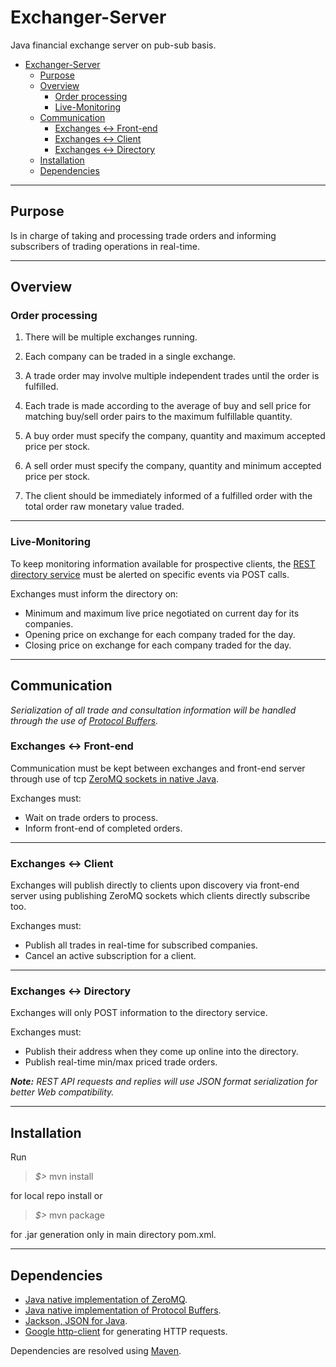# Exchanger-Server #

Java financial exchange server on pub-sub basis.

- [Exchanger-Server](#exchanger-server)
    - [Purpose](#purpose)
    - [Overview](#overview)
        - [Order processing](#order-processing)
        - [Live-Monitoring](#live-monitoring)
    - [Communication](#communication)
        - [Exchanges <-> Front-end](#exchanges---front-end)
        - [Exchanges <-> Client](#exchanges---client)
        - [Exchanges <-> Directory](#exchanges---directory)
    - [Installation](#installation)
    - [Dependencies](#dependencies)

------------------------------

## Purpose ##

Is in charge of taking and processing trade orders and informing subscribers of trading operations in real-time.

------------------------------

## Overview ##

### Order processing ###

1. There will be multiple exchanges running.

1. Each company can be traded in a single exchange.

1. A trade order may involve multiple independent trades until the order is fulfilled.

1. Each trade is made according to the average of buy and sell price for matching buy/sell order pairs to the maximum fulfillable quantity.

1. A buy order must specify the company, quantity and maximum accepted price per stock.

1. A sell order must specify the company, quantity and minimum accepted price per stock.

1. The client should be immediately informed of a fulfilled order with the total order raw monetary value traded.

------------------------------

### Live-Monitoring ###

To keep monitoring information available for prospective clients, the [REST directory service](https://github.com/Seriyin/Exchanger-Directory) must be alerted on specific events via POST calls.

Exchanges must inform the directory on:

- Minimum and maximum live price negotiated on current day for its companies.
- Opening price on exchange for each company traded for the day.
- Closing price on exchange for each company traded for the day.

------------------------------

## Communication ##

_Serialization of all trade and consultation information will be handled through the use of [Protocol Buffers](https://github.com/google/protobuf)._

### Exchanges <-> Front-end ###

Communication must be kept between exchanges and front-end server through use of tcp [ZeroMQ sockets in native Java](https://github.com/zeromq/jeromq).

Exchanges must:

- Wait on trade orders to process.
- Inform front-end of completed orders.

------------------------------

### Exchanges <-> Client ###

Exchanges will publish directly to clients upon discovery via front-end server using publishing ZeroMQ sockets which clients directly subscribe too.

Exchanges must:

- Publish all trades in real-time for subscribed companies.
- Cancel an active subscription for a client.

------------------------------

### Exchanges <-> Directory ###

Exchanges will only POST information to the directory service.

Exchanges must:

- Publish their address when they come up online into the directory.
- Publish real-time min/max priced trade orders.

_**Note:** REST API requests and replies will use JSON format serialization for better Web compatibility._

------------------------------

## Installation ##
   
Run

>*$>* mvn install

for local repo install or 

>*$>* mvn package

for .jar generation only in main directory pom.xml.

------------------------------

## Dependencies ##

- [Java native implementation of ZeroMQ](https://github.com/zeromq/jeromq).
- [Java native implementation of Protocol Buffers](https://github.com/google/protobuf).
- [Jackson, JSON for Java](https://github.com/FasterXML/jackson).
- [Google http-client](https://developers.google.com/api-client-library/java/google-http-java-client/) for generating HTTP requests.

Dependencies are resolved using [Maven](https://maven.apache.org/).
